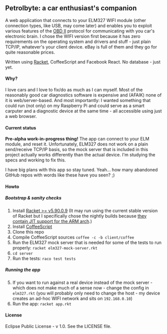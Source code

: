 ## Petrolbyte: a car enthusiast's companion

A web application that connects to your ELM327 WIFI module (other connection types, like USB, may come later) and enables you to exploit various features of the [OBD II](http://en.wikipedia.org/wiki/On-board_diagnostics#OBD-II) protocol for communicating with you car's electronic brain. I chose the WIFI version first because it has zero requirements on the operating system and drivers and stuff - just plain TCP/IP, whatever's your client device. eBay is full of them and they go for quite reasonable prices.

Written using [Racket](http://racket-lang.org), CoffeeScript and Facebook React. No database - just yet.

#### Why?

I love cars and I love to fix/do as much as I can myself. Most of the reasonably good car diagnostics software is expensive and (AFAIK) none of it is web/server-based. And most importantly: I wanted something that could run (not only) on my Raspberry Pi and could serve as a smart carputer and a diagnostic device at the same time - all accessible using just a web browser.

#### Current status

**Pre-alpha work-in-progress thing!** The app can connect to your ELM module, and reset it. Unfortunately, ELM327 does not work on a plain send/receive TCP/IP basis, so the mock server that is included in this project actually works differently than the actual device. I'm studying the specs and working to fix this.

I have big plans with this app so stay tuned. Yeah... how many abandoned GitHub repos with words like these have you seen? ;)

#### Howto

##### Bootstrap & sanity checks

1. Install [Racket >= v5.90.0.9](http://www.cs.utah.edu/plt/snapshots/) (It may run using the current stable version of Racket but I specifically chose the nightly builds because [they contain JIT support for the ARM arch](http://danielkvasnicka.tumblr.com/post/54741297421/racket-on-raspberry-pi-the-importance-of-being-jitted).)
2. Install [CoffeeScript](http://coffeescript.org)
2. Clone this repo
3. Compile CoffeeScript sources `coffee -c -b client/coffee`
3. Run the ELM327 mock server that is needed for some of the tests to run properly: `racket elm327-mock-server.rkt`
3. `cd server`
4. Run the tests: `raco test tests`

##### Running the app

5. If you want to run against a real device instead of the mock server - which does not make much of a sense now - change the config in `elm327.rkt` (you will probably only need to change the host - my device creates an ad-hoc WIFI network and sits on `192.168.0.10`)
6. Run the app: `racket app.rkt`

#### License

Eclipse Public License - v 1.0. See the LICENSE file.